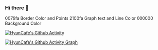 ### Hi there 👋

<!--
**HyunCafe/HyunCafe** is a ✨ _special_ ✨ repository because its `README.md` (this file) appears on your GitHub profile.

Here are some ideas to get you started:

- 🔭 I’m currently working on ...
- 🌱 I’m currently learning ...
- 👯 I’m looking to collaborate on ...
- 🤔 I’m looking for help with ...
- 💬 Ask me about ...
- 📫 How to reach me: ...
- 😄 Pronouns: ...
- ⚡ Fun fact: ...
-->

0079fa Border Color and Points
2100fa Graph text and Line Color
000000 Background Color


[![HyunCafe's Github Activity](https://github-readme-stats.vercel.app/api?username=HyunCafe&show_icons=true&title_color=2100fa&text_color=2100fa&iconcolor=0079fa&border_color=0079fa&bg_color=000000&count_private=true&include_all_commits=true)](https://github.com/anuraghazra/github-readme-stats)

[![HyunCafe's Github Activity Graph](https://github-readme-activity-graph.cyclic.app/graph?username=HyunCafe&custom_title=HyunCafe's%20GitHub%20Activity$20Graph&bg_color=000000&color=2100fa&line=2100fa&point=0079fa&area=true&hide_border=true)](https://github.com/ashutosh00710/github-readme-activity-graph)
